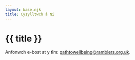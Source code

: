 ```yaml
---
layout: base.njk
title: Cysylltwch â Ni
---
```


# {{ title }}

Anfonwch e-bost at y tîm: <a href="mailto:pathtowellbeing@ramblers.org.uk">pathtowellbeing@ramblers.org.uk</a>.
